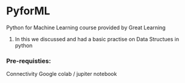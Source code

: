 # PyforML
Python for Machine Learning course provided by Great Learning

1. In this we discussed and had a basic practise on Data Structues in python

### Pre-requisties:
Connectivity
Google colab / jupiter notebook




